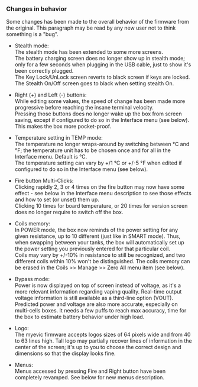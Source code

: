 ### Changes in behavior ###
Some changes has been made to the overall behavior of the firmware from the original. This paragraph may be read by any new user not to think something is a "bug".

* Stealth mode:  
  The stealth mode has been extended to some more screens.  
  The battery charging screen does no longer show up in stealth mode; only for a few seconds when plugging in the USB cable, just to show it's been correctly plugged.  
  The Key Lock/UnLock screen reverts to black screen if keys are locked.  
  The Stealth On/Off screen goes to black when setting stealth On.

* Right (+) and Left (-) buttons:  
  While editing some values, the speed of change has been made more progressive before reaching the insane terminal velocity.  
  Pressing those buttons does no longer wake up the box from screen saving, except if configured to do so in the Interface menu (see below). This makes the box more pocket-proof.

* Temperature setting in TEMP mode:  
  The temperature no longer wraps-around by switching between °C and °F; the temperature unit has to be chosen once and for all in the Interface menu. Default is °C.  
  The temperature setting can vary by +/1 °C or +/-5 °F when edited if configured to do so in the Interface menu (see below).

* Fire button Multi-Clicks:  
  Clicking rapidly 2, 3 or 4 times on the fire button may now have some effect - see below in the Interface menu description to see those effects and how to set (or unset) them up.  
  Clicking 10 times for board temperature, or 20 times for version screen does no longer require to switch off the box.  

* Coils memory:  
  In POWER mode, the box now reminds of the power setting for any given resistance, up to 10 different (just like in SMART mode). Thus, when swapping between your tanks, the box will automatically set up the power setting you previously entered for that particular coil.  
  Coils may vary by +/-10% in resistance to still be recognized, and two different coils within 10% won't be distinguished.
  The coils memory can be erased in the Coils >> Manage >> Zero All menu item (see below).

* Bypass mode:  
  Power is now displayed on top of screen instead of voltage, as it's a more relevant information regarding vaping quality. Real-time output voltage information is still available as a third-line option (VOUT).  
  Predicted power and voltage are also more accurate, especially on multi-cells boxes. It needs a few puffs to reach max accuracy, time for the box to estimate battery behavior under high load.

* Logo:  
  The myevic firmware accepts logos sizes of 64 pixels wide and from 40 to 63 lines high. Tall logo may partially recover lines of information in the center of the screen; it's up to you to choose the correct design and dimensions so that the display looks fine.

* Menus:  
  Menus accessed by pressing Fire and Right button have been completely revamped. See below for new menus description.


